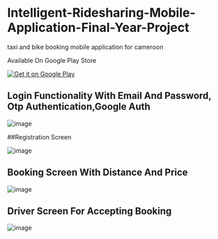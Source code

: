 # Intelligent-Ridesharing-Mobile-Application-Final-Year-Project
taxi and bike booking mobile application for cameroon

Available On Google Play Store

<a href='https://play.google.com/store/apps/details?id=com.tindo.carshareapp&pcampaignid=pcampaignidMKT-Other-global-all-co-prtnr-py-PartBadge-Mar2515-1'><img alt='Get it on Google Play' src='https://play.google.com/intl/en_us/badges/static/images/badges/en_badge_web_generic.png'/></a>

## Login Functionality With Email And Password, Otp Authentication,Google Auth


![image](https://github.com/MAXIME765356/Intelligent-Ridesharing-Mobile-Application-Final-Year-Project/assets/117815821/c2182302-8c7e-45e3-91fe-4d4d6eab0b32)


##Registration Screen

![image](https://github.com/MAXIME765356/Intelligent-Ridesharing-Mobile-Application-Final-Year-Project/assets/117815821/5e2cf786-da64-4edc-81d6-7683801c4aa8)


## Booking Screen With Distance And Price

![image](https://github.com/MAXIME765356/Intelligent-Ridesharing-Mobile-Application-Final-Year-Project/assets/117815821/9116cd1f-a1c7-453e-9184-0a1b7cffff9b)


## Driver Screen For Accepting Booking

![image](https://github.com/MAXIME765356/Intelligent-Ridesharing-Mobile-Application-Final-Year-Project/assets/117815821/236caf30-fc74-40c5-8556-101f3a75148e)



